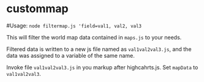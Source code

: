 # custommap

#Usage:
`node filtermap.js 'field=val1, val2, val3`

This will filter the world map data contained in `maps.js` to your needs.

Filtered data is written to a new js file named as `val1val2val3.js`, and the data was assigned to a variable of the same name.

Invoke file `val1val2val3.js` in you markup after highcahrts.js. Set `mapData` to `val1val2val3`.

